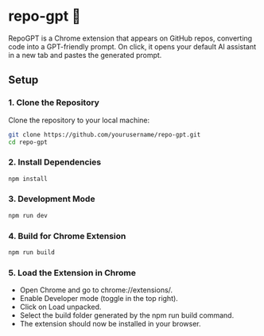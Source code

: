 # repo-gpt 🚀
 RepoGPT is a Chrome extension that appears on GitHub repos, converting code into a GPT-friendly prompt. On click, it opens your default AI assistant in a new tab and pastes the generated prompt.

## **Setup**

### 1. Clone the Repository
Clone the repository to your local machine:
```bash
git clone https://github.com/yourusername/repo-gpt.git
cd repo-gpt
```

### 2. Install Dependencies
```bash
npm install
```

### 3. Development Mode
```bash
npm run dev
```

### 4. Build for Chrome Extension
```bash
npm run build
```

### 5. Load the Extension in Chrome
- Open Chrome and go to chrome://extensions/.
- Enable Developer mode (toggle in the top right).
- Click on Load unpacked.
- Select the build folder generated by the npm run build command.
- The extension should now be installed in your browser.
